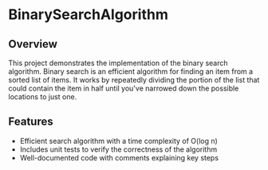 # BinarySearchAlgorithm
## Overview

This project demonstrates the implementation of the binary search algorithm. Binary search is an efficient algorithm for finding an item from a sorted list of items. It works by repeatedly dividing the portion of the list that could contain the item in half until you've narrowed down the possible locations to just one.

## Features

- Efficient search algorithm with a time complexity of O(log n)
- Includes unit tests to verify the correctness of the algorithm
- Well-documented code with comments explaining key steps
